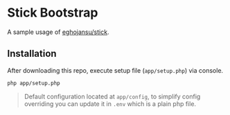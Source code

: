 # Stick Bootstrap

A sample usage of [eghojansu/stick][1].

## Installation

After downloading this repo, execute setup file (```app/setup.php```) via console.

```bash
php app/setup.php
```

> Default configuration located at ```app/config```, to simplify config overriding you can update it in ```.env``` which is a plain php file.

[1]: http://github.com/eghojansu/stick
